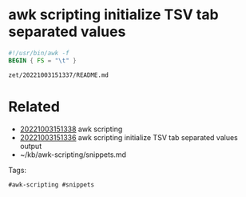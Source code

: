 # awk scripting initialize TSV tab separated values
```awk
#!/usr/bin/awk -f
BEGIN { FS = "\t" }
```

` zet/20221003151337/README.md `

# Related

- [20221003151338](/zet/20221003151338/README.md) awk scripting
- [20221003151336](/zet/20221003151336/README.md) awk scripting initialize TSV tab separated values output
- ~/kb/awk-scripting/snippets.md

Tags:

    #awk-scripting #snippets 
